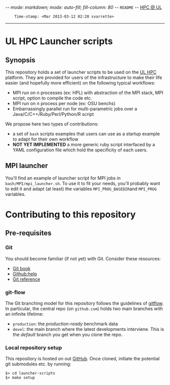 -*- mode: markdown; mode: auto-fill; fill-column: 80 -*-
`README` -- [HPC @ UL](http://hpc.uni.lu)

        Time-stamp: <Mar 2013-03-12 02:20 svarrette>

-------------------

# UL HPC Launcher scripts

## Synopsis

This repository holds a set of launcher scripts to be used on the
[UL HPC](https://hpc.uni.lu) platform. 
They are provided for users of the infrastructure to make their life easier (and
hopefully more efficient) on the following typical workflows: 

* MPI run on n processes (ex: HPL) with abstraction of the MPI stack, MPI script, option to compile the code etc.
* MPI run on n process per node (ex: OSU benchs)
* Embarrassingly parallel run for multi-parametric jobs over a Java/C/C++/Ruby/Perl/Python/R script

We propose here two types of contributions:

* a set of `bash` scripts examples that users can use as a startup example to
adapt for their own workflow
* **NOT YET IMPLEMENTED** a more generic ruby script interfaced by a YAML
    configuration file which hold the specificity of each users.

## MPI launcher 

You'll find an example of launcher script for MPI jobs in
`bash/MPI/mpi_launcher.sh`. 
To use it to fit your needs, you'll probably want to edit it and adapt (at least)
the variables `MPI_PROG_BASEDIR`and `MPI_PROG` variables. 

# Contributing to this repository 

## Pre-requisites

### Git

You should become familiar (if not yet) with Git. Consider these resources:

* [Git book](http://book.git-scm.com/index.html)
* [Github:help](http://help.github.com/mac-set-up-git/)
* [Git reference](http://gitref.org/)

### git-flow

The Git branching model for this repository follows the guidelines of [gitflow](http://nvie.com/posts/a-successful-git-branching-model/).
In particular, the central repo (on `github.com`) holds two main branches with an infinite lifetime:

* `production`: the *production-ready* benchmark data 
* `devel`: the main branch where the latest developments interviene. This is
  the *default* branch you get when you clone the repo.

### Local repository setup

This repository is hosted on out [GitHub](https://github.com/ULHPC/launcher-scripts).
Once cloned, initiate the potential git submodules etc. by running: 

    $> cd launcher-scripts
    $> make setup


